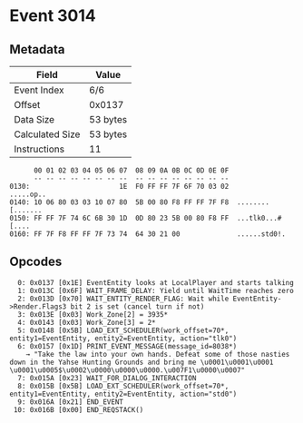 # Event 3014

## Metadata

| Field           | Value    |
|-----------------|----------|
| Event Index     | 6/6      |
| Offset          | 0x0137   |
| Data Size       | 53 bytes |
| Calculated Size | 53 bytes |
| Instructions    | 11       |

```
      00 01 02 03 04 05 06 07  08 09 0A 0B 0C 0D 0E 0F
      -- -- -- -- -- -- -- --  -- -- -- -- -- -- -- --
0130:                      1E  F0 FF FF 7F 6F 70 03 02         .....op..
0140: 10 06 80 03 03 10 07 80  5B 00 80 F8 FF FF 7F F8  ........[.......
0150: FF FF 7F 74 6C 6B 30 1D  0D 80 23 5B 00 80 F8 FF  ...tlk0...#[....
0160: FF 7F F8 FF FF 7F 73 74  64 30 21 00              ......std0!.    
```

## Opcodes

```
  0: 0x0137 [0x1E] EventEntity looks at LocalPlayer and starts talking
  1: 0x013C [0x6F] WAIT_FRAME_DELAY: Yield until WaitTime reaches zero
  2: 0x013D [0x70] WAIT_ENTITY_RENDER_FLAG: Wait while EventEntity->Render.Flags3 bit 2 is set (cancel turn if not)
  3: 0x013E [0x03] Work_Zone[2] = 3935*
  4: 0x0143 [0x03] Work_Zone[3] = 2*
  5: 0x0148 [0x5B] LOAD_EXT_SCHEDULER(work_offset=70*, entity1=EventEntity, entity2=EventEntity, action="tlk0")
  6: 0x0157 [0x1D] PRINT_EVENT_MESSAGE(message_id=8038*)
    → "Take the law into your own hands. Defeat some of those nasties down in the Yahse Hunting Grounds and bring me \u0001\u0001\u0001 \u0001\u0005$\u0002\u0000\u0000\u0000.\u007F1\u0000\u0007"
  7: 0x015A [0x23] WAIT_FOR_DIALOG_INTERACTION
  8: 0x015B [0x5B] LOAD_EXT_SCHEDULER(work_offset=70*, entity1=EventEntity, entity2=EventEntity, action="std0")
  9: 0x016A [0x21] END_EVENT
 10: 0x016B [0x00] END_REQSTACK()
```
